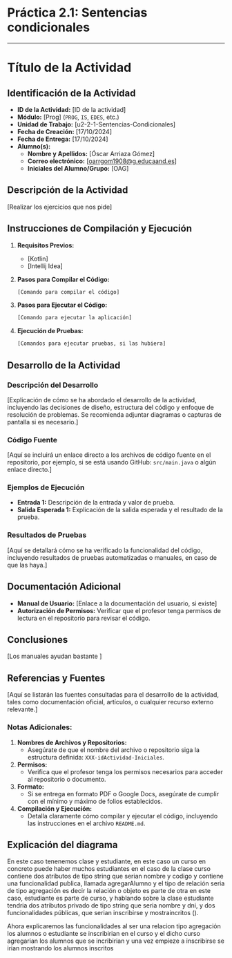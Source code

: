 # Práctica 2.1: Sentencias condicionales
---
# Título de la Actividad

## Identificación de la Actividad
- **ID de la Actividad:** [ID de la actividad]
- **Módulo:** [Prog] (`PROG`, `IS`, `EDES`, etc.)
- **Unidad de Trabajo:** [u2-2-1-Sentencias-Condicionales]
- **Fecha de Creación:** [17/10/2024]
- **Fecha de Entrega:** [17/10/2024]
- **Alumno(s):** 
  - **Nombre y Apellidos:** [Óscar Arriaza Gómez]
  - **Correo electrónico:** [oarrgom1908@g.educaand.es]
  - **Iniciales del Alumno/Grupo:** [OAG]

## Descripción de la Actividad
[Realizar los ejercicios que nos pide]

## Instrucciones de Compilación y Ejecución
1. **Requisitos Previos:**
   - [Kotlin]
   - [Intellij Idea]

2. **Pasos para Compilar el Código:**
   ```bash
   [Comando para compilar el código]
   ```

3. **Pasos para Ejecutar el Código:**
   ```bash
   [Comando para ejecutar la aplicación]
   ```

4. **Ejecución de Pruebas:**
   ```bash
   [Comandos para ejecutar pruebas, si las hubiera]
   ```

## Desarrollo de la Actividad
### Descripción del Desarrollo
[Explicación de cómo se ha abordado el desarrollo de la actividad, incluyendo las decisiones de diseño, estructura del código y enfoque de resolución de problemas. Se recomienda adjuntar diagramas o capturas de pantalla si es necesario.]

### Código Fuente
[Aquí se incluirá un enlace directo a los archivos de código fuente en el repositorio, por ejemplo, si se está usando GitHub: `src/main.java` o algún enlace directo.]

### Ejemplos de Ejecución
- **Entrada 1:** Descripción de la entrada y valor de prueba.
- **Salida Esperada 1:** Explicación de la salida esperada y el resultado de la prueba.

### Resultados de Pruebas
[Aquí se detallará cómo se ha verificado la funcionalidad del código, incluyendo resultados de pruebas automatizadas o manuales, en caso de que las haya.]

## Documentación Adicional
- **Manual de Usuario:** [Enlace a la documentación del usuario, si existe]
- **Autorización de Permisos:** Verificar que el profesor tenga permisos de lectura en el repositorio para revisar el código.

## Conclusiones
[Los manuales ayudan bastante ]

## Referencias y Fuentes
[Aquí se listarán las fuentes consultadas para el desarrollo de la actividad, tales como documentación oficial, artículos, o cualquier recurso externo relevante.]

### Notas Adicionales:
1. **Nombres de Archivos y Repositorios:**
   - Asegúrate de que el nombre del archivo o repositorio siga la estructura definida: `XXX-idActividad-Iniciales`.
2. **Permisos:**
   - Verifica que el profesor tenga los permisos necesarios para acceder al repositorio o documento.
3. **Formato:**
   - Si se entrega en formato PDF o Google Docs, asegúrate de cumplir con el mínimo y máximo de folios establecidos.
4. **Compilación y Ejecución:**
   - Detalla claramente cómo compilar y ejecutar el código, incluyendo las instrucciones en el archivo `README.md`.
  


 ## Explicación del diagrama

 En este caso tenenemos clase y estudiante, en este caso un curso en concreto puede haber muchos estudiantes en el caso de la clase curso contiene dos atributos de tipo string que serian nombre y codigo y contiene una funcionalidad publica, llamada agregarAlumno y el tipo de relación seria de tipo agregación es decir la relación o objeto es parte de otra en este caso, estudiante es parte de curso, y hablando sobre la clase estudiante tendria dos atributos privado de tipo string que seria nombre y dni, y dos funcionalidades públicas, que serian inscribirse y mostraincritos ().

 Ahora explicaremos las funcionalidades al ser una relacion tipo agregación los alumnos o estudiante se inscribirian en el curso y el dicho curso agregarian los alumnos que se incribirian y una vez empieze a inscribirse se irian mostrando los alumnos inscritos 
